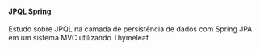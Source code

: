 #### JPQL Spring
Estudo sobre JPQL na camada de persistência de dados com Spring JPA em um sistema MVC utilizando Thymeleaf
